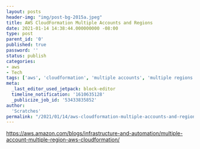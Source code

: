 ```yaml
---
layout: posts
header-img: "img/post-bg-2015a.jpeg"
title: AWS CloudFormation Multiple Accounts and Regions
date: 2021-01-14 14:38:44.000000000 -08:00
type: post
parent_id: '0'
published: true
password: ''
status: publish
categories:
- aws
- Tech
tags: ['aws', 'cloudformation', 'multiple accounts', 'multiple regions']
meta:
  _last_editor_used_jetpack: block-editor
  timeline_notification: '1610635128'
  _publicize_job_id: '53433835852'
author:
  'Scratches'
permalink: "/2021/01/14/aws-cloudformation-multiple-accounts-and-regions/"
---
```


<a href="https://aws.amazon.com/blogs/infrastructure-and-automation/multiple-account-multiple-region-aws-cloudformation/">https://aws.amazon.com/blogs/infrastructure-and-automation/multiple-account-multiple-region-aws-cloudformation/</a>

